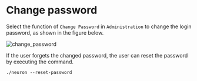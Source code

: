 # Change password

Select the function of `Change Password` in `Administration` to change the login password, as shown in the figure below.

![change_password](./assets/change_password.png)

If the user forgets the changed password, the user can reset the password by executing the command.

```shell
./neuron --reset-password
```

